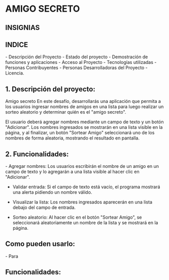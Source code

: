 <H1> AMIGO SECRETO </H1>

<H2> INSIGNIAS </H2>
<H2> INDICE </H2>
    - Descripción del Proyecto
    - Estado del proyecto
    - Demostración de funciones y aplicaciones
    - Acceso al Proyecto
    - Tecnologías utilizadas
    - Personas Contribuyentes
    - Personas Desarrolladoras del Proyecto
    - Licencia.



<H2> 1. Descripción del proyecto: </H2>
Amigo secreto
En este desafío, desarrollarás una aplicación que permita a los usuarios ingresar nombres de amigos en una lista para luego realizar un sorteo aleatorio y determinar quién es el "amigo secreto".

El usuario deberá agregar nombres mediante un campo de texto y un botón "Adicionar". Los nombres ingresados se mostrarán en una lista visible en la página, y al finalizar, un botón "Sortear Amigo" seleccionará uno de los nombres de forma aleatoria, mostrando el resultado en pantalla.

<H2> 2. Funcionalidades: </H2>
 - Agregar nombres: Los usuarios escribirán el nombre de un amigo en un campo de texto y lo agregarán a una lista visible al hacer clic en "Adicionar".

 - Validar entrada: Si el campo de texto está vacío, el programa mostrará una alerta pidiendo un nombre válido.

 - Visualizar la lista: Los nombres ingresados aparecerán en una lista debajo del campo de entrada.

 - Sorteo aleatorio: Al hacer clic en el botón "Sortear Amigo", se seleccionará aleatoriamente un nombre de la lista y se mostrará en la página.

<H2> Como pueden usarlo: </H2>
  - Para

<H2> Funcionalidades: </H2>